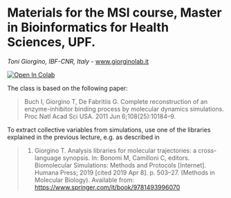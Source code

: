 # Materials for the MSI course, Master in Bioinformatics for Health Sciences, UPF.

*Toni Giorgino, IBF-CNR, Italy* - www.giorginolab.it

[![Open In Colab](https://colab.research.google.com/assets/colab-badge.svg)](https://colab.research.google.com/drive/1YkKuTYQM6knNKLf5XEdEHqOC4zkKy5QZ#scrollTo=qtsWg9Wn2S-y)

The class is based on the following paper:

> Buch I, Giorgino T, De Fabritiis G. Complete reconstruction of an enzyme-inhibitor binding process by molecular dynamics simulations. Proc Natl Acad Sci USA. 2011 Jun 6;108(25):10184–9. 

To extract collective variables from simulations, use one of the libraries explained in the previous lecture, e.g. as  described in

> 1. Giorgino T. Analysis libraries for molecular trajectories: a cross-language synopsis. In: Bonomi M, Camilloni C, editors. Biomolecular Simulations: Methods and Protocols [Internet]. Humana Press; 2019 [cited 2019 Apr 8]. p. 503–27. (Methods in Molecular Biology). Available from: https://www.springer.com/it/book/9781493996070

